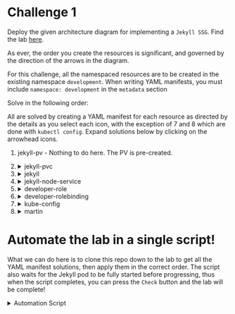 # Challenge 1

Deploy the given architecture diagram for implementing a `Jekyll SSG`. Find the lab [here](https://kodekloud.com/topic/kubernetes-challenge-1/).


As ever, the order you create the resources is significant, and governed by the direction of the arrows in the diagram.

For this challenge, all the namespaced resources are to be created in the existing namespace `development`. When writing YAML manifests, you must include `namespace: development` in the `metadata` section

Solve in the following order:

All are solved by creating a YAML manifest for each resource as directed by the details as you select each icon, with the exception of 7 and 8 which are done with `kubectl config`. Expand solutions below by clicking on the arrowhead icons.

1. jekyll-pv - Nothing to do here. The PV is pre-created.
1.  <details>
    <summary>jekyll-pvc</summary>

    [Manifest file](./jekyll-pvc.yaml)

    </details>

1.  <details>
    <summary>jekyll</summary>

    [Manifest file](./jekyll-pod.yaml)

    The pod will take at least 30 seconds to initialize.

    </details>

1.  <details>
    <summary>jekyll-node-service</summary>

    [Manifest file](./jekyll-node-service.yaml)

    </details>

1.  <details>
    <summary>developer-role</summary>

    [Manifest file](./developer-role.yaml)

    </details>

1.  <details>
    <summary>developer-rolebinding</summary>

    [Manifest file](./developer-rolebinding.yaml)

    </details>

1.  <details>
    <summary>kube-config</summary>

    ```bash
    kubectl config set-credentials martin --client-certificate ./martin.crt --client-key ./martin.key
    kubectl config set-context developer --cluster kubernetes --user martin
    ```

    </details>

1.  <details>
    <summary>martin</summary>

    ```bash
    kubectl config use-context developer
    ```

    </details>

# Automate the lab in a single script!

What we can do here is to clone this repo down to the lab to get all the YAML manifest solutions, then apply them in the correct order. The script also waits for the Jekyll pod to be fully started before progressing, thus when the script completes, you can press the `Check` button and the lab will be complete!

<details>
<summary>Automation Script</summary>

Paste this entire script to the lab terminal, sit back and enjoy!

```bash
{
    # Clone this repo to get the manifests
    git clone --depth 1 https://github.com/kodekloudhub/kubernetes-challenges.git

    ### PVC
    kubectl apply -f kubernetes-challenges/challenge-1/jekyll-pvc.yaml

    ### POD
    kubectl apply -f kubernetes-challenges/challenge-1/jekyll-pod.yaml

    # Wait for pod to be running
    echo "Waiting for Jekyll pod to be running. If it remains pending for more than 2 minutes, there may be an issue. Press CTRL-C and check the pod."

    phase="Pending"
    while [ "$phase" = "Pending" ]
    do
        sleep 2
        phase=$(kubectl get pod -n development jekyll -o jsonpath='{.status.phase}')
        echo "Pod status: $phase"
    done

    if [ "$phase" = "Running" ]
    then
        ### Service
        kubectl apply -f kubernetes-challenges/challenge-1/jekyll-node-service.yaml

        ### Role
        kubectl apply -f kubernetes-challenges/challenge-1/developer-role.yaml

        ## RoleBinding
        kubectl apply -f kubernetes-challenges/challenge-1/developer-rolebinding.yaml

        ## Martin

        kubectl config set-credentials martin --client-certificate ./martin.crt --client-key ./martin.key
        kubectl config set-context developer --cluster kubernetes --user martin

        ## kube-config

        kubectl config use-context developer

        echo -e "\n\nAutomation complete! Press the Check button.\n"
    else
        echo "The pod did not start correctly. Please reload the lab and try again."
        echo "If the issue persists, please report it in Slack in kunernetes-challenges channel"
        echo "https://kodekloud.slack.com/archives/C02LS58EGQ4"
        cd ~
    fi
}

```

</details>






